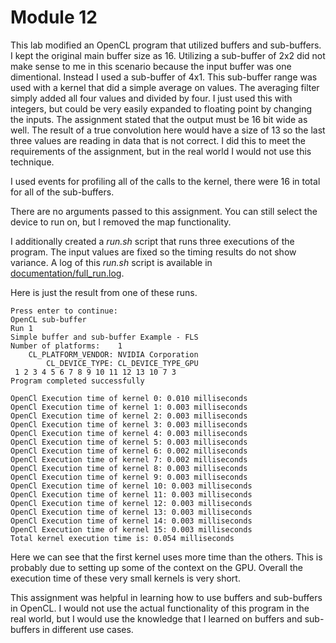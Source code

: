 # Module 12

This lab modified an OpenCL program that utilized buffers and sub-buffers. I kept the original main buffer size as 16. 
Utilizing a sub-buffer of 2x2 did not make sense to me in this scenario because the input buffer was one dimentional. 
Instead I used a sub-buffer of 4x1. This sub-buffer range was used with a kernel that did a simple average on values. 
The averaging filter simply added all four values and divided by four. I just used this with integers, but could be very 
easily expanded to floating point by changing the inputs. The assignment stated that the output must be 16 bit wide as well. 
The result of a true convolution here would have a size of 13 so the last three values are reading in data that is not correct. 
I did this to meet the requirements of the assignment, but in the real world I would not use this technique.

I used events for profiling all of the calls to the kernel, there were 16 in total for all of the sub-buffers.

There are no arguments passed to this assignment. You can still select the device to run on, but I removed the map functionality. 

I additionally created a *run.sh* script that runs three executions of the program. The input values are fixed so the timing results do not show variance. A log of this *run.sh* script is available in [documentation/full_run.log](documentation/full_run.log).

Here is just the result from one of these runs.
```
Press enter to continue:
OpenCL sub-buffer
Run 1
Simple buffer and sub-buffer Example - FLS
Number of platforms: 	1
	CL_PLATFORM_VENDOR:	NVIDIA Corporation
		CL_DEVICE_TYPE:	CL_DEVICE_TYPE_GPU
 1 2 3 4 5 6 7 8 9 10 11 12 13 10 7 3
Program completed successfully

OpenCl Execution time of kernel 0: 0.010 milliseconds 
OpenCl Execution time of kernel 1: 0.003 milliseconds 
OpenCl Execution time of kernel 2: 0.003 milliseconds 
OpenCl Execution time of kernel 3: 0.003 milliseconds 
OpenCl Execution time of kernel 4: 0.003 milliseconds 
OpenCl Execution time of kernel 5: 0.003 milliseconds 
OpenCl Execution time of kernel 6: 0.002 milliseconds 
OpenCl Execution time of kernel 7: 0.002 milliseconds 
OpenCl Execution time of kernel 8: 0.003 milliseconds 
OpenCl Execution time of kernel 9: 0.003 milliseconds 
OpenCl Execution time of kernel 10: 0.003 milliseconds 
OpenCl Execution time of kernel 11: 0.003 milliseconds 
OpenCl Execution time of kernel 12: 0.003 milliseconds 
OpenCl Execution time of kernel 13: 0.003 milliseconds 
OpenCl Execution time of kernel 14: 0.003 milliseconds 
OpenCl Execution time of kernel 15: 0.003 milliseconds 
Total kernel execution time is: 0.054 milliseconds 
```

Here we can see that the first kernel uses more time than the others. This is probably due to setting up some of the context on the GPU. Overall the execution time of these very small kernels is very short.

This assignment was helpful in learning how to use buffers and sub-buffers in OpenCL. I would not use the actual functionality of this program in the real world, but I would use the knowledge that I learned on buffers and sub-buffers in different use cases.
